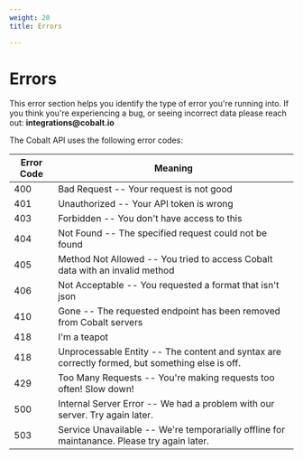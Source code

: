```yaml
---
weight: 20
title: Errors

---
```


# Errors

<aside class="warning">This error section helps you identify the type of error you're running into. If you think you're experiencing a bug, or seeing incorrect data please reach out: <strong>integrations@cobalt.io</strong></aside>

The Cobalt API uses the following error codes:


Error Code | Meaning
---------- | -------
400 | Bad Request -- Your request is not good
401 | Unauthorized -- Your API token is wrong
403 | Forbidden -- You don't have access to this
404 | Not Found -- The specified request could not be found
405 | Method Not Allowed -- You tried to access Cobalt data with an invalid method
406 | Not Acceptable -- You requested a format that isn't json
410 | Gone -- The requested endpoint has been removed from Cobalt servers
418 | I'm a teapot
418 | Unprocessable Entity -- The content and syntax are correctly formed, but something else is off. 
429 | Too Many Requests -- You're making requests too often! Slow down!
500 | Internal Server Error -- We had a problem with our server. Try again later.
503 | Service Unavailable -- We're temporarially offline for maintanance. Please try again later.
